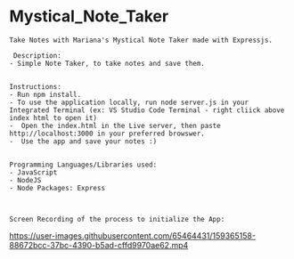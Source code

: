 # Mystical_Note_Taker
    Take Notes with Mariana's Mystical Note Taker made with Expressjs.
    
     Description:
    - Simple Note Taker, to take notes and save them.


    Instructions:
    - Run npm install.
    - To use the application locally, run node server.js in your Integrated Terminal (ex: VS Studio Code Terminal - right cliick above index html to open it)
    -  Open the index.html in the Live server, then paste http://localhost:3000 in your preferred browswer.
    -  Use the app and save your notes :)


    Programming Languages/Libraries used: 
    - JavaScript
    - NodeJS
    - Node Packages: Express



    Screen Recording of the process to initialize the App:

https://user-images.githubusercontent.com/65464431/159365158-88672bcc-37bc-4390-b5ad-cffd9970ae62.mp4

